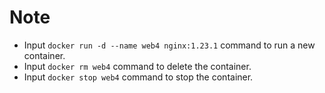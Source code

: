 # Note

- Input `docker run -d --name web4 nginx:1.23.1` command to run a new container.
- Input `docker rm web4` command to delete the container.
- Input `docker stop web4` command to stop the container.
